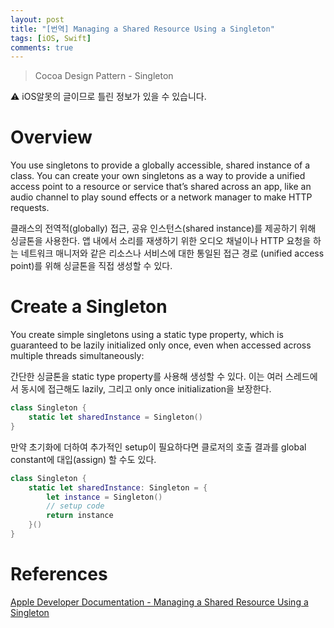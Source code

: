 ```yaml
---
layout: post
title: "[번역] Managing a Shared Resource Using a Singleton"
tags: [iOS, Swift]
comments: true
---
```


> Cocoa Design Pattern - Singleton  

⚠ iOS알못의 글이므로 틀린 정보가 있을 수 있습니다.  

# **Overview**

You use singletons to provide a globally accessible, shared instance of a class. You can create your own singletons as a way to provide a unified access point to a resource or service that’s shared across an app, like an audio channel to play sound effects or a network manager to make HTTP requests.

클래스의 전역적(globally) 접근, 공유 인스턴스(shared instance)를 제공하기 위해 싱글톤을 사용한다. 앱 내에서 소리를 재생하기 위한 오디오 채널이나 HTTP 요청을 하는 네트워크 매니저와 같은 리소스나 서비스에 대한 통일된 접근 경로 (unified access point)를 위해 싱글톤을 직접 생성할 수 있다.

# **Create a Singleton**

You create simple singletons using a static type property, which is guaranteed to be lazily initialized only once, even when accessed across multiple threads simultaneously:

간단한 싱글톤을 static type property를 사용해 생성할 수 있다. 이는 여러 스레드에서 동시에 접근해도 lazily, 그리고 only once initialization을 보장한다.

```swift
class Singleton {
    static let sharedInstance = Singleton()
}
```

만약 초기화에 더하여 추가적인 setup이 필요하다면 클로저의 호출 결과를 global constant에 대입(assign) 할 수도 있다.

```swift
class Singleton {
    static let sharedInstance: Singleton = {
        let instance = Singleton()
        // setup code
        return instance
    }()
}
```

# References

[Apple Developer Documentation - Managing a Shared Resource Using a Singleton](https://developer.apple.com/documentation/swift/cocoa_design_patterns/managing_a_shared_resource_using_a_singleton)
